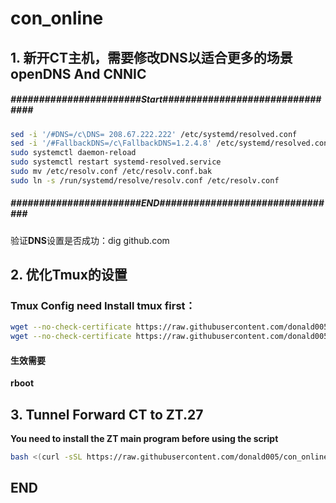 # **con_online**
## 1. 新开CT主机，需要修改DNS以适合更多的场景 openDNS And CNNIC

##### #######################Start################################
```bash
sed -i '/#DNS=/c\DNS= 208.67.222.222' /etc/systemd/resolved.conf
sed -i '/#FallbackDNS=/c\FallbackDNS=1.2.4.8' /etc/systemd/resolved.conf
sudo systemctl daemon-reload
sudo systemctl restart systemd-resolved.service
sudo mv /etc/resolv.conf /etc/resolv.conf.bak
sudo ln -s /run/systemd/resolve/resolv.conf /etc/resolv.conf
```
##### #######################END################################
验证**DNS**设置是否成功：dig github.com   

##  2.  优化Tmux的设置
### Tmux Config need Install tmux first：
```bash
wget --no-check-certificate https://raw.githubusercontent.com/donald005/con_online/master/.tmux.conf && chmod +666 .tmux.conf
wget --no-check-certificate https://raw.githubusercontent.com/donald005/con_online/master/tdonal.sh && chmod +x tdonal.sh
```
####  **生效需要**
**rboot** 

## 3. Tunnel Forward CT to ZT.27    
**You need to install the ZT main program before using the script**   
```bash
bash <(curl -sSL https://raw.githubusercontent.com/donald005/con_online/master/iptable.sh)
```
##  END
